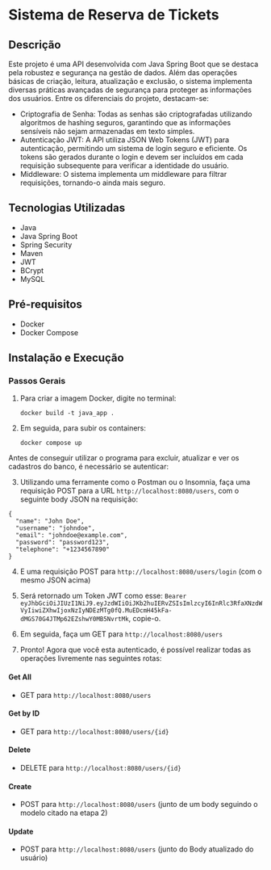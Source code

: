 # Sistema de Reserva de Tickets

## Descrição
Este projeto é uma API desenvolvida com Java Spring Boot que se destaca pela robustez e segurança na gestão de dados. Além das operações básicas de criação, leitura, atualização e exclusão, o sistema implementa diversas práticas avançadas
de segurança para proteger as informações dos usuários. Entre os diferenciais do projeto, destacam-se:

- Criptografia de Senha: Todas as senhas são criptografadas utilizando algoritmos de hashing seguros, garantindo que as informações sensíveis não sejam armazenadas em texto simples.
- Autenticação JWT: A API utiliza JSON Web Tokens (JWT) para autenticação, permitindo um sistema de login seguro e eficiente. Os tokens são gerados durante o login e devem ser incluídos em cada requisição subsequente para verificar a identidade
  do usuário.
- Middleware: O sistema implementa um middleware para filtrar requisições, tornando-o ainda mais seguro.

## Tecnologias Utilizadas
- Java
- Java Spring Boot
- Spring Security
- Maven
- JWT
- BCrypt
- MySQL

## Pré-requisitos
- Docker
- Docker Compose

## Instalação e Execução
### Passos Gerais
1. Para criar a imagem Docker, digite no terminal:
   
       docker build -t java_app .
   
2. Em seguida, para subir os containers:
   
       docker compose up
   

Antes de conseguir utilizar o programa para excluir, atualizar e ver os cadastros do banco, é necessário se autenticar:

3. Utilizando uma ferramente como o Postman ou o Insomnia, faça uma requisição POST para a URL ```http://localhost:8080/users```, com o seguinte body JSON na requisição:
   
```
{
  "name": "John Doe",
  "username": "johndoe",
  "email": "johndoe@example.com",
  "password": "password123",
  "telephone": "+1234567890"
}

```
4. E uma requisição POST para ```http://localhost:8080/users/login``` (com o mesmo JSON acima)

5. Será retornado um Token JWT como esse: ```Bearer eyJhbGciOiJIUzI1NiJ9.eyJzdWIiOiJKb2huIERvZSIsImlzcyI6InRlc3RfaXNzdWVyIiwiZXhwIjoxNzIyNDEzMTg0fQ.MuEDcmH45kFa-dMGS70G4JTMp62EZshwY0MB5NvrtMk```, copie-o.

6. Em seguida, faça um GET para ```http://localhost:8080/users```

7. Pronto! Agora que você esta autenticado, é possível realizar todas as operações livremente nas seguintes rotas:

#### Get All
- GET para ```http://localhost:8080/users```

#### Get by ID
- GET para ```http://localhost:8080/users/{id}```

#### Delete
- DELETE para ```http://localhost:8080/users/{id}```

#### Create
- POST para ```http://localhost:8080/users``` (junto de um body seguindo o modelo citado na etapa 2)

#### Update
- POST para ```http://localhost:8080/users``` (junto do Body atualizado do usuário)
